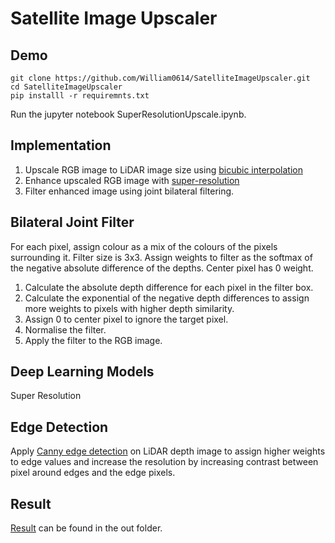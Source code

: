 # Satellite Image Upscaler

## Demo
```
git clone https://github.com/William0614/SatelliteImageUpscaler.git
cd SatelliteImageUpscaler
pip installl -r requiremnts.txt
```
Run the jupyter notebook SuperResolutionUpscale.ipynb.

## Implementation
1. Upscale RGB image to LiDAR image size using 
[bicubic interpolation](https://docs.opencv.org/4.x/da/d6e/tutorial_py_geometric_transformations.html)
2. Enhance upscaled RGB image with 
[super-resolution](https://www.kaggle.com/models/kaggle/esrgan-tf2/tensorFlow2/esrgan-tf2/1?tfhub-redirect=true )
3. Filter enhanced image using joint bilateral filtering.

## Bilateral Joint Filter
For each pixel, assign colour as a mix of the colours of the pixels surrounding it.
Filter size is 3x3. 
Assign weights to filter as the softmax of the negative absolute difference of the depths.
Center pixel has 0 weight.

1. Calculate the absolute depth difference for each pixel in the filter box.
2. Calculate the exponential of the negative depth differences to assign more weights to pixels with higher depth similarity.
3. Assign 0 to center pixel to ignore the target pixel.
4. Normalise the filter.
5. Apply the filter to the RGB image.

## Deep Learning Models
Super Resolution

## Edge Detection
Apply [Canny edge detection](https://docs.opencv.org/4.x/da/d22/tutorial_py_canny.html) 
on LiDAR depth image to assign higher weights to edge values and increase the resolution by 
increasing contrast between pixel around edges and the edge pixels.

## Result
[Result](https://github.com/William0614/SatelliteImageUpscaler/blob/main/out/super_bilateral.jpeg) 
can be found in the out folder.

